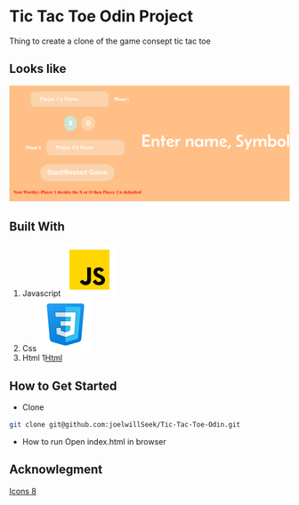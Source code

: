 # Tic Tac Toe Odin Project
Thing to create a clone of the game consept tic tac toe
## Looks like
![Demo Page](demo.png)

## Built With
1. Javascript ![Javascript icon](icons8-javascript.svg)
2. Css ![Css](icons8-css.svg)
3. Html 1[Html](icons8-html.svg)

## How to Get Started
- Clone
```bash
git clone git@github.com:joelwillSeek/Tic-Tac-Toe-Odin.git
```
- How to run
Open index.html in browser

## Acknowlegment
[Icons 8](https://icons8.com/)